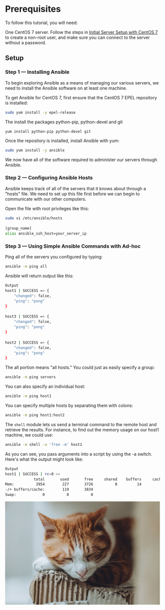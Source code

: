 # Prerequisites

To follow this tutorial, you will need:

One CentOS 7 server. Follow the steps in [Initial Server Setup with CentOS 7](https://www.digitalocean.com/community/tutorials/initial-server-setup-with-centos-7) to create a non-root user, and make sure you can connect to the server without a password.

## Setup

### Step 1 — Installing Ansible

To begin exploring Ansible as a means of managing our various servers, we need to install the Ansible software on at least one machine.

To get Ansible for CentOS 7, first ensure that the CentOS 7 EPEL repository is installed:

```bash
sudo yum install -y epel-release
```

The install the packages python-pip, python-devel and git

```bash
yum install python-pip python-devel git
```

Once the repository is installed, install Ansible with yum:

```bash
sudo yum install -y ansible
```

We now have all of the software required to administer our servers through Ansible.

### Step 2 — Configuring Ansible Hosts

Ansible keeps track of all of the servers that it knows about through a "hosts" file. We need to set up this file first before we can begin to communicate with our other computers.

Open the file with root privileges like this:

```bash
sudo vi /etc/ansible/hosts

[group_name]
alias ansible_ssh_host=your_server_ip
```

### Step 3 — Using Simple Ansible Commands with Ad-hoc

Ping all of the servers you configured by typing:

```bash
ansible -m ping all
```

Ansible will return output like this:

```bash
Output
host1 | SUCCESS => {
    "changed": false,
    "ping": "pong"
}

host3 | SUCCESS => {
    "changed": false,
    "ping": "pong"
}

host2 | SUCCESS => {
    "changed": false,
    "ping": "pong"
}
```

The all portion means "all hosts." You could just as easily specify a group:

```bash
ansible -m ping servers
```

You can also specify an individual host:

```bash
ansible -m ping host1
```

You can specify multiple hosts by separating them with colons:

```bash
ansible -m ping host1:host2
```

The `shell` module lets us send a terminal command to the remote host and retrieve the results. For instance, to find out the memory usage on our host1 machine, we could use:

```bash
ansible -m shell -a 'free -m' host1
```

As you can see, you pass arguments into a script by using the -a switch. Here's what the output might look like:

```bash
Output
host1 | SUCCESS | rc=0 >>
             total       used       free     shared    buffers     cached
Mem:          3954        227       3726          0         14         93
-/+ buffers/cache:        119       3834
Swap:            0          0          0
```

<img src="/media/kitten.jpg" alt="Kitten"
    title="A cute kitten" />

